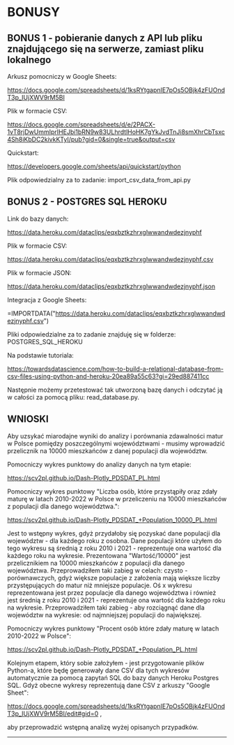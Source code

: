 # BONUSY

## BONUS 1 - pobieranie danych z API lub pliku znajdującego się na serwerze, zamiast pliku lokalnego

Arkusz pomocniczy w Google Sheets:

https://docs.google.com/spreadsheets/d/1ksRYtgapnIE7pOs5OBjk4zFUOndT3p_IUjXWV9rM5BI

Plik w formacie CSV:

https://docs.google.com/spreadsheets/d/e/2PACX-1vT8rjDwUmmIprIHEJbi1bRN9w83ULhrdtlHoHK7gYkJvdTnJi8smXhrCbTsxc4Sh8iKbDC2kivkKTyI/pub?gid=0&single=true&output=csv

Quickstart:

https://developers.google.com/sheets/api/quickstart/python

Plik odpowiedzialny za to zadanie: import_csv_data_from_api.py
<br>
## BONUS 2 - POSTGRES SQL HEROKU

Link do bazy danych:

https://data.heroku.com/dataclips/eqxbztkzhrxglwwandwdezjnyphf

Plik w formacie CSV:

https://data.heroku.com/dataclips/eqxbztkzhrxglwwandwdezjnyphf.csv

Plik w formacie JSON:

https://data.heroku.com/dataclips/eqxbztkzhrxglwwandwdezjnyphf.json

Integracja z Google Sheets:

=IMPORTDATA("https://data.heroku.com/dataclips/eqxbztkzhrxglwwandwdezjnyphf.csv")

Pliki odpowiedzialne za to zadanie znajduję się w folderze: POSTGRES_SQL_HEROKU

Na podstawie tutoriala:

https://towardsdatascience.com/how-to-build-a-relational-database-from-csv-files-using-python-and-heroku-20ea89a55c63?gi=29ed887411cc

Następnie możemy przetestować tak utworzoną bazę danych i odczytać ją w całości za pomocą pliku: read_database.py.
<br>
## WNIOSKI

Aby uzsykać miarodajne wyniki do analizy i porównania zdawalności matur w Polsce pomiędzy poszczególnymi województwami - musimy wprowadzić przelicznik na 10000 mieszkańców z danej populacji dla województw.

Pomocniczy wykres punktowy do analizy danych na tym etapie:

https://scv2pl.github.io/Dash-Plotly_PDSDAT_PL.html

Pomocniczy wykres punktowy "Liczba osób, które przystąpiły oraz zdały maturę w latach 2010-2022 w Polsce w przeliczeniu na 10000 mieszkańców z populacji dla danego województwa.":

https://scv2pl.github.io/Dash-Plotly_PDSDAT_+Population_10000_PL.html

Jest to wstępny wykres, gdyż przydałoby się pozyskać dane populacji dla województw - dla każdego roku z osobna. Dane populacji które użyłem do tego wykresu są średnią z roku 2010 i 2021 - reprezentuje ona wartość dla każdego roku na wykresie. Prezentowana "Wartość/10000" jest przelicznikiem na 10000 mieszkańców z populacji dla danego województwa. Przeprowadziłem taki zabieg w celach: czysto - porównawczych, gdyż większe populacje z założenia mają większe liczby przystępujących do matur niż mniejsze populacje. Oś x wykresu reprezentowana jest przez populacje dla danego województwa i również jest średnią z roku 2010 i 2021 - reprezentuje ona wartość dla każdego roku na wykresie. Przeprowadziłem taki zabieg - aby rozciągnąć dane dla województw na wykresie: od najmniejszej populacji do największej.  

Pomocniczy wykres punktowy "Procent osób które zdały maturę w latach 2010-2022 w Polsce":

https://scv2pl.github.io/Dash-Plotly_PDSDAT_+Population_PL.html

Kolejnym etapem, który sobie założyłem - jest przygotowanie plików Python-a, które będę generowały dane CSV dla tych wykresów automatycznie za pomocą zapytań SQL do bazy danych Heroku Postgres SQL. Gdyż obecne wykresy reprezentują dane CSV z arkuszy "Google Sheet":

https://docs.google.com/spreadsheets/d/1ksRYtgapnIE7pOs5OBjk4zFUOndT3p_IUjXWV9rM5BI/edit#gid=0 ,

aby przeprowadzić wstępną analizę wyżej opisanych przypadków.

<hr>

